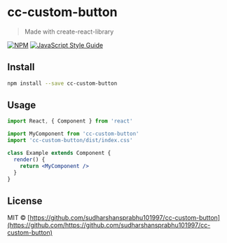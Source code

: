 # cc-custom-button

> Made with create-react-library

[![NPM](https://img.shields.io/npm/v/cc-custom-button.svg)](https://www.npmjs.com/package/cc-custom-button) [![JavaScript Style Guide](https://img.shields.io/badge/code_style-standard-brightgreen.svg)](https://standardjs.com)

## Install

```bash
npm install --save cc-custom-button
```

## Usage

```jsx
import React, { Component } from 'react'

import MyComponent from 'cc-custom-button'
import 'cc-custom-button/dist/index.css'

class Example extends Component {
  render() {
    return <MyComponent />
  }
}
```

## License

MIT © [https://github.com/sudharshansprabhu101997/cc-custom-button](https://github.com/https://github.com/sudharshansprabhu101997/cc-custom-button)
